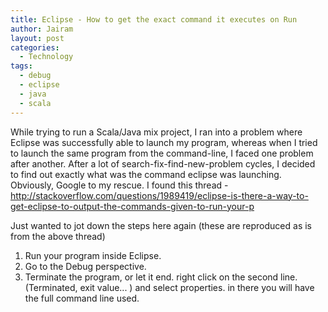 ```yaml
---
title: Eclipse - How to get the exact command it executes on Run
author: Jairam
layout: post
categories:
  - Technology
tags:
  - debug
  - eclipse
  - java
  - scala
---
```

While trying to run a Scala/Java mix project, I ran into a problem where Eclipse was successfully able to launch my program, whereas when I tried to launch the same program from the command-line, I faced one problem after another. After a lot of search-fix-find-new-problem cycles, I decided to find out exactly what was the command eclipse was launching. Obviously, Google to my rescue. I found this thread - <http://stackoverflow.com/questions/1989419/eclipse-is-there-a-way-to-get-eclipse-to-output-the-commands-given-to-run-your-p>

Just wanted to jot down the steps here again (these are reproduced as is from the above thread)

1. Run your program inside Eclipse.
2. Go to the Debug perspective.
3. Terminate the program, or let it end. right click on the second line. (Terminated, exit value... ) and select properties. in there you will have the full command line used.
